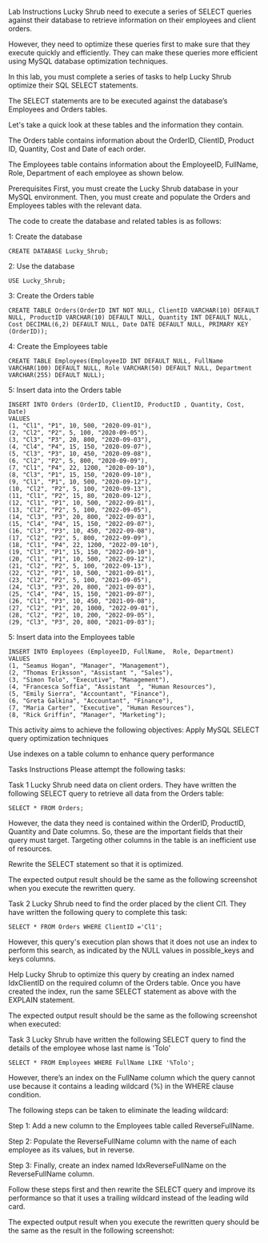 Lab Instructions
Lucky Shrub need to execute a series of SELECT queries against their database to retrieve information on their employees and client orders.

However, they need to optimize these queries first to make sure that they execute quickly and efficiently. They can make these queries more efficient using MySQL database optimization techniques.

In this lab, you must complete a series of tasks to help Lucky Shrub optimize their SQL SELECT statements.

The SELECT statements are to be executed against the database’s Employees and Orders tables.

Let's take a quick look at these tables and the information they contain.

The Orders table contains information about the OrderID, ClientID, Product ID, Quantity, Cost and Date of each order.

The Employees table contains information about the EmployeeID, FullName, Role, Department of each employee as shown below.

Prerequisites
First, you must create the Lucky Shrub database in your MySQL environment. Then, you must create and populate the Orders and Employees tables with the relevant data.

The code to create the database and related tables is as follows:

1: Create the database
```
CREATE DATABASE Lucky_Shrub; 
```
2: Use the database
```
USE Lucky_Shrub;
```
3: Create the Orders table

```
CREATE TABLE Orders(OrderID INT NOT NULL, ClientID VARCHAR(10) DEFAULT NULL, ProductID VARCHAR(10) DEFAULT NULL, Quantity INT DEFAULT NULL, Cost DECIMAL(6,2) DEFAULT NULL, Date DATE DEFAULT NULL, PRIMARY KEY (OrderID)); 
```
4: Create the Employees table

```
CREATE TABLE Employees(EmployeeID INT DEFAULT NULL, FullName VARCHAR(100) DEFAULT NULL, Role VARCHAR(50) DEFAULT NULL, Department VARCHAR(255) DEFAULT NULL); 
```
5: Insert data into the Orders table

```
INSERT INTO Orders (OrderID, ClientID, ProductID , Quantity, Cost, Date)  
VALUES  
(1, "Cl1", "P1", 10, 500, "2020-09-01"), 
(2, "Cl2", "P2", 5, 100, "2020-09-05"),  
(3, "Cl3", "P3", 20, 800, "2020-09-03"),  
(4, "Cl4", "P4", 15, 150, "2020-09-07"),  
(5, "Cl3", "P3", 10, 450, "2020-09-08"),  
(6, "Cl2", "P2", 5, 800, "2020-09-09"),  
(7, "Cl1", "P4", 22, 1200, "2020-09-10"),  
(8, "Cl3", "P1", 15, 150, "2020-09-10"),  
(9, "Cl1", "P1", 10, 500, "2020-09-12"),  
(10, "Cl2", "P2", 5, 100, "2020-09-13"),  
(11, "Cl1", "P2", 15, 80, "2020-09-12"), 
(12, "Cl1", "P1", 10, 500, "2022-09-01"),  
(13, "Cl2", "P2", 5, 100, "2022-09-05"),  
(14, "Cl3", "P3", 20, 800, "2022-09-03"),  
(15, "Cl4", "P4", 15, 150, "2022-09-07"),  
(16, "Cl3", "P3", 10, 450, "2022-09-08"),  
(17, "Cl2", "P2", 5, 800, "2022-09-09"),  
(18, "Cl1", "P4", 22, 1200, "2022-09-10"),  
(19, "Cl3", "P1", 15, 150, "2022-09-10"),  
(20, "Cl1", "P1", 10, 500, "2022-09-12"),  
(21, "Cl2", "P2", 5, 100, "2022-09-13"),   
(22, "Cl2", "P1", 10, 500, "2021-09-01"),  
(23, "Cl2", "P2", 5, 100, "2021-09-05"),  
(24, "Cl3", "P3", 20, 800, "2021-09-03"),  
(25, "Cl4", "P4", 15, 150, "2021-09-07"),  
(26, "Cl1", "P3", 10, 450, "2021-09-08"),  
(27, "Cl2", "P1", 20, 1000, "2022-09-01"),  
(28, "Cl2", "P2", 10, 200, "2022-09-05"),  
(29, "Cl3", "P3", 20, 800, "2021-09-03"); 
```
5: Insert data into the Employees table

```
INSERT INTO Employees (EmployeeID, FullName,  Role, Department)  
VALUES    
(1, "Seamus Hogan", "Manager", "Management"),    
(2, "Thomas Eriksson", "Assistant ", "Sales"),   
(3, "Simon Tolo", "Executive", "Management"),   
(4, "Francesca Soffia", "Assistant  ", "Human Resources"),   
(5, "Emily Sierra", "Accountant", "Finance"),    
(6, "Greta Galkina", "Accountant", "Finance"), 
(7, "Maria Carter", "Executive", "Human Resources"), 
(8, "Rick Griffin", "Manager", "Marketing"); 
```
This activity aims to achieve the following objectives:
Apply MySQL SELECT query optimization techniques

Use indexes on a table column to enhance query performance

Tasks Instructions
Please attempt the following tasks:

Task 1
Lucky Shrub need data on client orders. They have written the following SELECT query to retrieve all data from the Orders table:
```
SELECT * FROM Orders;
```

However, the data they need is contained within the OrderID, ProductID, Quantity and Date columns. So, these are the important fields that their query must target. Targeting other columns in the table is an inefficient use of resources.

Rewrite the SELECT statement so that it is optimized.

The expected output result should be the same as the following screenshot when you execute the rewritten query.


Task 2
Lucky Shrub need to find the order placed by the client Cl1. They have written the following query to complete this task:
```
SELECT * FROM Orders WHERE ClientID ='Cl1'; 
```
However, this query's execution plan shows that it does not use an index to perform this search, as indicated by the NULL values in possible_keys and keys columns.  

Help Lucky Shrub to optimize this query by creating an index named IdxClientID on the required column of the Orders table. Once you have created the index, run the same SELECT statement as above with the EXPLAIN statement.

The expected output result should be the same as the following screenshot when executed:

Task 3
Lucky Shrub have written the following SELECT query to find the details of the employee whose last name is 'Tolo'

```
SELECT * FROM Employees WHERE FullName LIKE '%Tolo'; 
```

However, there’s an index on the FullName column which the query cannot use because it contains a leading wildcard (%) in the WHERE clause condition.

The following steps can be taken to eliminate the leading wildcard:

Step 1: Add a new column to the Employees table called ReverseFullName.

Step 2: Populate the ReverseFullName column with the name of each employee as its values, but in reverse.

Step 3: Finally, create an index named IdxReverseFullName on the ReverseFullName column.

Follow these steps first and then rewrite the SELECT query and improve its performance so that it uses a trailing wildcard instead of the leading wild card.

The expected output result when you execute the rewritten query should be the same as the result in the following screenshot:

